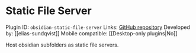 # Static File Server

Plugin ID: `obsidian-static-file-server`
Links: [GitHub repository](https://github.com/elias-sundqvist/obsidian-static-file-server)
Developed by: [[elias-sundqvist]]
Mobile compatible: [[Desktop-only plugins|No]]

Host obsidian subfolders as static file servers.
